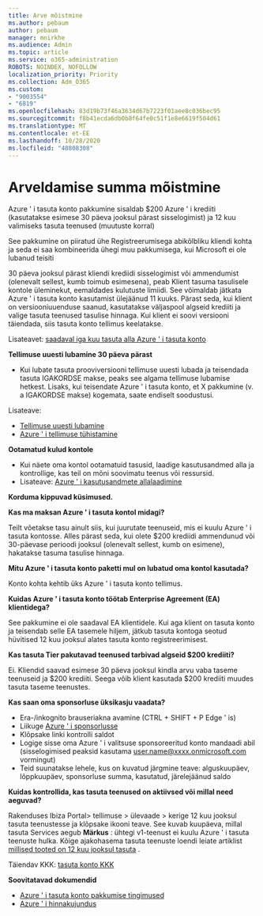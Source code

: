 ```yaml
---
title: Arve mõistmine
ms.author: pebaum
author: pebaum
manager: mnirkhe
ms.audience: Admin
ms.topic: article
ms.service: o365-administration
ROBOTS: NOINDEX, NOFOLLOW
localization_priority: Priority
ms.collection: Adm_O365
ms.custom:
- "9003554"
- "6819"
ms.openlocfilehash: 83d19b73f46a3634d67b7223f01aee8c036bec95
ms.sourcegitcommit: f8b41ecda6db0b8f64fe0c51f1e8e6619f504d61
ms.translationtype: MT
ms.contentlocale: et-EE
ms.lasthandoff: 10/28/2020
ms.locfileid: "48808308"
---
```

# <a name="understand-billing-amount"></a>Arveldamise summa mõistmine

Azure ' i tasuta konto pakkumine sisaldab $200 Azure ' i krediiti (kasutatakse esimese 30 päeva jooksul pärast sisselogimist) ja 12 kuu valimiseks tasuta teenused (muutuste korral)

See pakkumine on piiratud ühe Registreerumisega abikõlbliku kliendi kohta ja seda ei saa kombineerida ühegi muu pakkumisega, kui Microsoft ei ole lubanud teisiti

30 päeva jooksul pärast kliendi krediidi sisselogimist või ammendumist (olenevalt sellest, kumb toimub esimesena), peab Klient tasuma tasulisele kontole üleminekut, eemaldades kulutuste limiidi. See võimaldab jätkata Azure ' i tasuta konto kasutamist ülejäänud 11 kuuks. Pärast seda, kui klient on versiooniuuenduse saanud, kasutatakse väljaspool algseid krediiti ja valige tasuta teenused tasulise hinnaga. Kui klient ei soovi versiooni täiendada, siis tasuta konto tellimus keelatakse.

Lisateavet: [saadaval iga kuu tasuta alla Azure ' i tasuta konto](https://azure.microsoft.com/free/free-account-faq/)

**Tellimuse uuesti lubamine 30 päeva pärast**

- Kui lubate tasuta prooviversiooni tellimuse uuesti lubada ja teisendada tasuta IGAKORDSE makse, peaks see algama tellimuse lubamise hetkest. Lisaks, kui teisendate Azure ' i tasuta konto, et X pakkumine (v. a IGAKORDSE makse) kogemata, saate endiselt soodustusi.

Lisateave: 
- [Tellimuse uuesti lubamine](https://docs.microsoft.com/azure/billing/billing-subscription-become-disable?WT.mc_id=Portal-Microsoft_Azure_Support)
- [Azure ' i tellimuse tühistamine](https://docs.microsoft.com/azure/billing/billing-how-to-cancel-azure-subscription?WT.mc_id=Portal-Microsoft_Azure_Support)

**Ootamatud kulud kontole**

- Kui näete oma kontol ootamatuid tasusid, laadige kasutusandmed alla ja kontrollige, kas teil on mõni soovimatu teenus või ressursid.
- Lisateave: [Azure ' i kasutusandmete allalaadimine](https://docs.microsoft.com/azure/billing/billing-download-azure-invoice-daily-usage-date?WT.mc_id=Portal-Microsoft_Azure_Support#download-usage)

**Korduma kippuvad küsimused.**

**Kas ma maksan Azure ' i tasuta kontol midagi?**

Teilt võetakse tasu ainult siis, kui juurutate teenuseid, mis ei kuulu Azure ' i tasuta kontosse. Alles pärast seda, kui olete $200 krediidi ammendunud või 30-päevase perioodi jooksul (olenevalt sellest, kumb on esimene), hakatakse tasuma tasulise hinnaga.

**Mitu Azure ' i tasuta konto paketti mul on lubatud oma kontol kasutada?**  

Konto kohta kehtib üks Azure ' i tasuta konto tellimus.

**Kuidas Azure ' i tasuta konto töötab Enterprise Agreement (EA) klientidega?**  

See pakkumine ei ole saadaval EA klientidele. Kui aga klient on tasuta konto ja teisendab selle EA tasemele hiljem, jätkub tasuta kontoga seotud hüvitised 12 kuu jooksul alates tasuta konto registreerimisest.

**Kas tasuta Tier pakutavad teenused tarbivad algseid $200 krediiti?**  

Ei. Kliendid saavad esimese 30 päeva jooksul kindla arvu vaba taseme teenuseid ja $200 krediiti. Seega võib klient kasutada $200 krediiti muudes tasuta taseme teenustes.

**Kas saan oma sponsorluse üksikasju vaadata?**

- Era-/inkognito brauseriakna avamine (CTRL + SHIFT + P Edge ' is)
- Liikuge [Azure ' i sponsorlusse](http://www.microsoftazuresponsorships.com/)
- Klõpsake linki kontrolli saldot
- Logige sisse oma Azure ' i valitsuse sponsoreeritud konto mandaadi abil (sisselogimised peaksid kasutama user.name@xxxx.onmicrosoft.com vormingut)
- Teid suunatakse lehele, kus on kuvatud järgmine teave: alguskuupäev, lõppkuupäev, sponsorluse summa, kasutatud, järelejäänud saldo

**Kuidas kontrollida, kas tasuta teenused on aktiivsed või millal need aeguvad?**

Rakenduses Ibiza Portal> tellimuse > ülevaade > kerige 12 kuu jooksul tasuta teenustesse ja klõpsake ikooni teave. See kuvab kuupäeva, millal tasuta Services aegub **Märkus** : ühtegi v1-teenust ei kuulu Azure ' i tasuta teenuste hulka. Kõige ajakohasema tasuta teenuste loendi leiate artiklist [millised tooted on 12 kuu jooksul tasuta](http://www.microsoftazuresponsorships.com/) .

Täiendav KKK: [tasuta konto KKK](https://azure.microsoft.com/free/free-account-faq/)

**Soovitatavad dokumendid**

- [Azure ' i tasuta konto pakkumise tingimused](https://azure.microsoft.com/offers/ms-azr-0044p/)
- [Azure ' i hinnakujundus](https://azure.microsoft.com/pricing/)